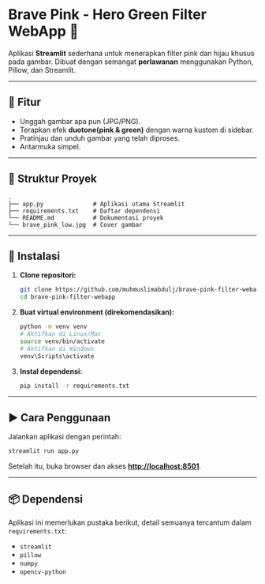 # Brave Pink - Hero Green Filter WebApp 🎨

Aplikasi **Streamlit** sederhana untuk menerapkan filter pink dan hijau khusus pada gambar. Dibuat dengan semangat **perlawanan** menggunakan Python, Pillow, dan Streamlit.

-----

## 🚀 Fitur

  * Unggah gambar apa pun (JPG/PNG).
  * Terapkan efek **duotone(pink & green)** dengan warna kustom di sidebar.
  * Pratinjau dan unduh gambar yang telah diproses.
  * Antarmuka simpel.

-----

## 📂 Struktur Proyek

```
.
├── app.py              # Aplikasi utama Streamlit
├── requirements.txt    # Daftar dependensi
└── README.md           # Dokumentasi proyek
└── brave_pink_low.jpg  # Cover gambar
```

-----

## 🔧 Instalasi

1.  **Clone repositori:**

    ```bash
    git clone https://github.com/muhmuslimabdulj/brave-pink-filter-webapp.git
    cd brave-pink-filter-webapp
    ```

2.  **Buat virtual environment (direkomendasikan):**

    ```bash
    python -m venv venv
    # Aktifkan di Linux/Mac
    source venv/bin/activate
    # Aktifkan di Windows
    venv\Scripts\activate
    ```

3.  **Instal dependensi:**

    ```bash
    pip install -r requirements.txt
    ```

-----

## ▶️ Cara Penggunaan

Jalankan aplikasi dengan perintah:

```bash
streamlit run app.py
```

Setelah itu, buka browser dan akses **[http://localhost:8501](https://www.google.com/search?q=http://localhost:8501)**.

-----

## 📦 Dependensi

Aplikasi ini memerlukan pustaka berikut, detail semuanya tercantum dalam `requirements.txt`:

  * `streamlit`
  * `pillow`
  * `numpy`
  * `opencv-python`
